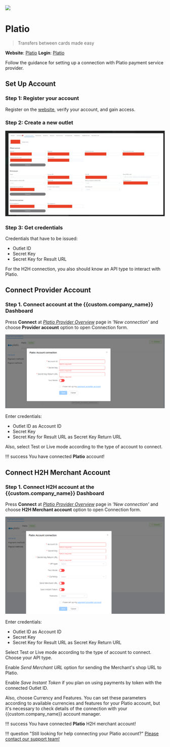 <img src="https://static.openfintech.io/payment_providers/platio/logo.svg?w=400" width="400px" >

# Platio

> Transfers between cards made easy

**Website**: [Platio](https://platio.com/)
**Login**: [Platio](https://w.platio.com/sign-in)

Follow the guidance for setting up a connection with Platio payment service provider.

## Set Up Account

### Step 1: Register your account

Register on the [website](https://w.platio.com/sign-up), verify your account, and gain access.

### Step 2: Create a new outlet

![New Outlet](images/platio-ui.png)

### Step 3: Get credentials

Credentials that have to be issued:

* Outlet ID
* Secret Key
* Secret Key for Result URL

For the H2H connection, you also should know an API type to interact with Platio.

## Connect Provider Account

### Step 1. Connect account at the {{custom.company_name}} Dashboard

Press **Connect** at [*Platio Provider Overview*]({{custom.dashboard_base_url}}connect-directory/payment-providers/platio/general) page in *'New connection'* and choose **Provider account** option to open Connection form.

![Connect](images/provider-account.png)

Enter credentials:

* Outlet ID as Account ID
* Secret Key
* Secret Key for Result URL as Secret Key Return URL

Also, select Test or Live mode according to the type of account to connect.

!!! success
    You have connected **Platio** account!

## Connect H2H Merchant Account

### Step 1. Connect H2H account at the {{custom.company_name}} Dashboard

Press **Connect** at [*Platio Provider Overview*]({{custom.dashboard_base_url}}connect-directory/payment-providers/platio/general) page in *'New connection'* and choose **H2H Merchant account** option to open Connection form.

![Connect](images/h2h-merchant-account.png)

Enter credentials:

* Outlet ID as Account ID
* Secret Key
* Secret Key for Result URL as Secret Key Return URL

Select Test or Live mode according to the type of account to connect. Choose your API type.

Enable *Send Merchant URL* option for sending the Merchant's shop URL to Platio.

Enable *Save Instant Token* if you plan on using payments by token with the connected Outlet ID.

Also, choose Currency and Features. You can set these parameters according to available currencies and features for your Platio account, but it's necessary to check details of the connection with your {{custom.company_name}} account manager.

!!! success
    You have connected **Platio** H2H merchant account!

!!! question "Still looking for help connecting your Platio account?"
    [Please contact our support team!](mailto:{{custom.support_email}}ompany_name}})

